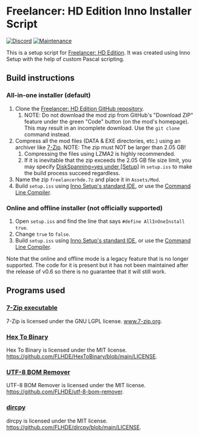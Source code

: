 # Freelancer: HD Edition Inno Installer Script
[![Discord](https://badgen.net/badge/icon/discord?icon=discord&label)](https://discord.gg/ScqgYuFqmU)
[![Maintenance](https://img.shields.io/badge/Maintained%3F-yes-green.svg)](https://GitHub.com/FLHDE/freelancer-hd-edition-installer/graphs/commit-activity)

This is a setup script for [Freelancer: HD Edition](https://github.com/FLHDE/freelancer-hd-edition). It was created using Inno Setup with the help of custom Pascal scripting.

## Build instructions
### All-in-one installer (default)
1. Clone the [Freelancer: HD Edition GitHub repository](https://github.com/FLHDE/freelancer-hd-edition).
    1. NOTE: Do not download the mod zip from GitHub's "Download ZIP" feature under the green "Code" button (on the mod's homepage). This may result in an incomplete download. Use the `git clone` command instead.
2. Compress all the mod files (DATA & EXE directories, etc.) using an archiver like [7-Zip](https://www.7-zip.org/). NOTE: The zip must NOT be larger than 2.05 GB!
    1. Compressing the files using LZMA2 is highly recommended.
    2. If it is inevitable that the zip exceeds the 2.05 GB file size limit, you may specify [DiskSpanning=yes under [Setup]](https://jrsoftware.org/is6help/index.php?topic=setup_diskspanning) in `setup.iss` to make the build process succeed regardless.
3. Name the zip `freelancerhde.7z` and place it in `Assets/Mod`.
4. Build `setup.iss` using [Inno Setup's standard IDE](https://jrsoftware.org/isinfo.php), or use the [Command Line Compiler](https://jrsoftware.org/ishelp/index.php?topic=compilercmdline).

### Online and offline installer (not officially supported)
1. Open `setup.iss` and find the line that says `#define AllInOneInstall true`.
2. Change `true` to `false`.
3. Build `setup.iss` using [Inno Setup's standard IDE](https://jrsoftware.org/isinfo.php), or use the [Command Line Compiler](https://jrsoftware.org/ishelp/index.php?topic=compilercmdline).

Note that the online and offline mode is a legacy feature that is no longer supported. The code for it is present but it has not been maintained after the release of v0.6 so there is no guarantee that it will still work.

## Programs used
### [7-Zip executable](https://www.7-zip.org/download.html)
7-Zip is licensed under the GNU LGPL license. www.7-zip.org.

### [Hex To Binary](https://github.com/FLHDE/HexToBinary)
Hex To Binary is licensed under the MIT license. https://github.com/FLHDE/HexToBinary/blob/main/LICENSE.

### [UTF-8 BOM Remover](https://github.com/FLHDE/utf-8-bom-remover)
UTF-8 BOM Remover is licensed under the MIT license. https://github.com/FLHDE/utf-8-bom-remover.

### [dircpy](https://github.com/FLHDE/dircpy)
dircpy is licensed under the MIT license. https://github.com/FLHDE/dircpy/blob/main/LICENSE.
